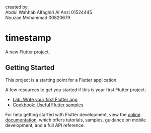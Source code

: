 <div>
created by:
<br>
Abdul Wahhab Alfaghiri Al Anzi   01524445
  <br>
Nouzad Mohammad                  00820679
<div/>
  
  
# timestamp

A new Flutter project.

## Getting Started

This project is a starting point for a Flutter application.

A few resources to get you started if this is your first Flutter project:

- [Lab: Write your first Flutter app](https://docs.flutter.dev/get-started/codelab)
- [Cookbook: Useful Flutter samples](https://docs.flutter.dev/cookbook)

For help getting started with Flutter development, view the
[online documentation](https://docs.flutter.dev/), which offers tutorials,
samples, guidance on mobile development, and a full API reference.
